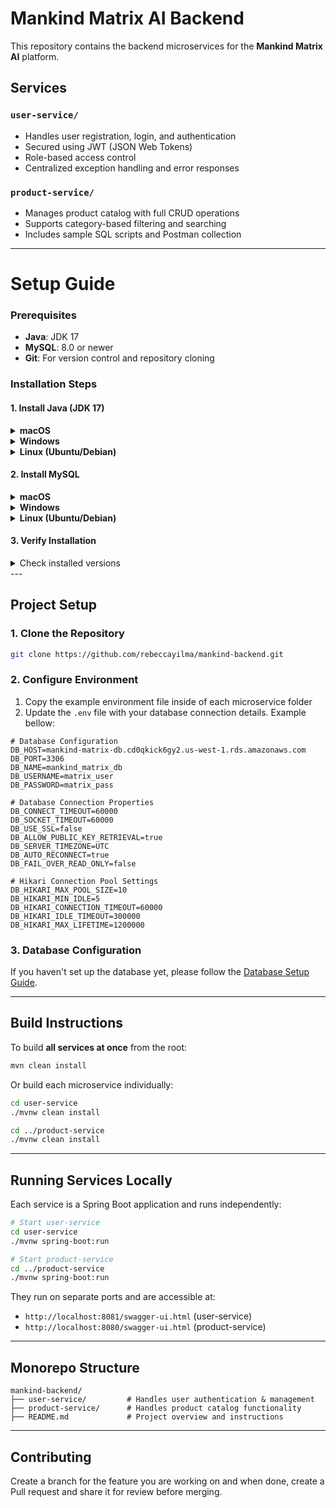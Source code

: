 # Mankind Matrix AI Backend

This repository contains the backend microservices for the **Mankind Matrix AI** platform.

## Services

### `user-service/`
- Handles user registration, login, and authentication
- Secured using JWT (JSON Web Tokens)
- Role-based access control
- Centralized exception handling and error responses

### `product-service/`
- Manages product catalog with full CRUD operations
- Supports category-based filtering and searching
- Includes sample SQL scripts and Postman collection
---
# Setup Guide

### Prerequisites

- **Java**: JDK 17
- **MySQL**: 8.0 or newer
- **Git**: For version control and repository cloning

### Installation Steps

#### 1. Install Java (JDK 17)

<details>
<summary><b>macOS</b></summary>

1. Install Homebrew (if not already installed)
```bash
/bin/bash -c "$(curl -fsSL https://raw.githubusercontent.com/Homebrew/install/HEAD/install.sh)"
```

2. Install Java using Homebrew
```bash
brew install openjdk@17
```

3. Create Java symlink
```bash
sudo ln -sfn $(brew --prefix)/opt/openjdk@17/libexec/openjdk.jdk /Library/Java/JavaVirtualMachines/openjdk-17.jdk
```
</details>

<details>
<summary><b>Windows</b></summary>

1. Download OpenJDK 17 from [Adoptium](https://adoptium.net/)
2. Run the installer
3. Configure environment: Set JAVA_HOME in System Environment Variables
</details>

<details>
<summary><b>Linux (Ubuntu/Debian)</b></summary>

1. Update system packages
```bash
sudo apt update
```

2. Install Java JDK
```bash
sudo apt install openjdk-17-jdk
```
</details>

#### 2. Install MySQL

<details>
<summary><b>macOS</b></summary>

1. Install MySQL using Homebrew
```bash
brew install mysql
```

2. Start MySQL service
```bash
brew services start mysql
```
</details>

<details>
<summary><b>Windows</b></summary>

1. Download MySQL Installer from [MySQL Website](https://dev.mysql.com/downloads/installer/)
2. Choose "Server only" or "Custom" installation type
3. Follow the setup wizard (remember to note your root password)
</details>

<details>
<summary><b>Linux (Ubuntu/Debian)</b></summary>

Install MySQL Server:
```bash
sudo apt install mysql-server
```
</details>

#### 3. Verify Installation

<details>
<summary>Check installed versions</summary>

```bash
# Verify Java version (should display version 17.x)
java --version

# Verify MySQL version
mysql --version
```
</details>
---

## Project Setup


### 1. Clone the Repository

```bash
git clone https://github.com/rebeccayilma/mankind-backend.git
```

### 2. Configure Environment

1. Copy the example environment file inside of each microservice folder
2. Update the `.env` file with your database connection details. Example bellow:

```properties
# Database Configuration
DB_HOST=mankind-matrix-db.cd0qkick6gy2.us-west-1.rds.amazonaws.com
DB_PORT=3306
DB_NAME=mankind_matrix_db
DB_USERNAME=matrix_user
DB_PASSWORD=matrix_pass

# Database Connection Properties
DB_CONNECT_TIMEOUT=60000
DB_SOCKET_TIMEOUT=60000
DB_USE_SSL=false
DB_ALLOW_PUBLIC_KEY_RETRIEVAL=true
DB_SERVER_TIMEZONE=UTC
DB_AUTO_RECONNECT=true
DB_FAIL_OVER_READ_ONLY=false

# Hikari Connection Pool Settings
DB_HIKARI_MAX_POOL_SIZE=10
DB_HIKARI_MIN_IDLE=5
DB_HIKARI_CONNECTION_TIMEOUT=60000
DB_HIKARI_IDLE_TIMEOUT=300000
DB_HIKARI_MAX_LIFETIME=1200000
```

### 3. Database Configuration

If you haven't set up the database yet, please follow the [Database Setup Guide](product-service/scripts/README.MD).

---

##  Build Instructions

To build **all services at once** from the root:

```bash
mvn clean install
```

Or build each microservice individually:

```bash
cd user-service
./mvnw clean install

cd ../product-service
./mvnw clean install
```

---

## Running Services Locally

Each service is a Spring Boot application and runs independently:

```bash
# Start user-service
cd user-service
./mvnw spring-boot:run
```

```bash
# Start product-service
cd ../product-service
./mvnw spring-boot:run
```

They run on separate ports and are accessible at:

- `http://localhost:8081/swagger-ui.html` (user-service)
- `http://localhost:8080/swagger-ui.html` (product-service)

---

## Monorepo Structure

```
mankind-backend/
├── user-service/         # Handles user authentication & management
├── product-service/      # Handles product catalog functionality
├── README.md             # Project overview and instructions
```


---

##  Contributing

Create a branch for the feature you are working on and when done, create a Pull request and share it for review before merging.
